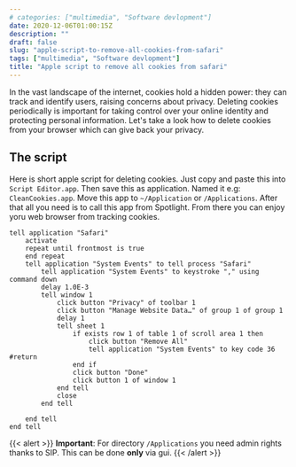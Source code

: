```yaml
---
# categories: ["multimedia", "Software devlopment"]
date: 2020-12-06T01:00:15Z
description: ""
draft: false
slug: "apple-script-to-remove-all-cookies-from-safari"
tags: ["multimedia", "Software devlopment"]
title: "Apple script to remove all cookies from safari"
---
```


In the vast landscape of the internet, cookies hold a hidden power: they can track and identify users, raising concerns about privacy. Deleting cookies periodically is important for taking control over your online identity and protecting personal information. Let's take a look how to delete cookies from your browser which can give back your privacy.


## The script

Here is short apple script for deleting cookies. Just copy and paste this into `Script Editor.app`. Then save this as application. Named it e.g: `CleanCookies.app`. Move this app to `~/Application` or `/Applications`. After that all you need is to call this app from Spotlight. From there you can enjoy yoru web browser from tracking cookies.

```AppleScript
tell application "Safari"
    activate
    repeat until frontmost is true
    end repeat
    tell application "System Events" to tell process "Safari"
        tell application "System Events" to keystroke "," using command down
        delay 1.0E-3
        tell window 1
            click button "Privacy" of toolbar 1
            click button "Manage Website Data…" of group 1 of group 1
            delay 1
            tell sheet 1
                if exists row 1 of table 1 of scroll area 1 then
                    click button "Remove All"
                    tell application "System Events" to key code 36 #return
                end if
                click button "Done"
                click button 1 of window 1
            end tell
            close
        end tell

    end tell
end tell
```

{{< alert >}}
**Important**: For directory `/Applications` you need admin rights  thanks to SIP. This can be done **only** via gui.
{{< /alert >}}
